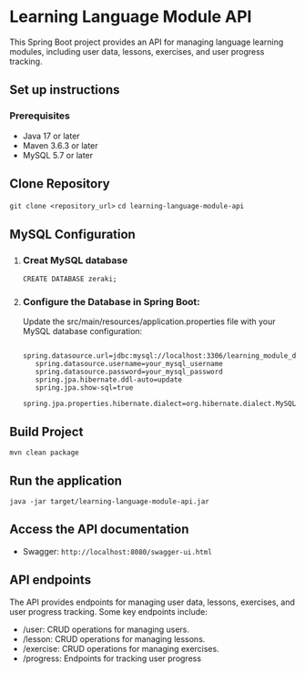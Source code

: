 # Learning Language Module API
This Spring Boot project provides an API for managing language learning modules, including user data, lessons, exercises, and user progress tracking.

## Set up instructions
### Prerequisites
- Java 17 or later
- Maven 3.6.3 or later
- MySQL 5.7 or later

## Clone Repository
```git clone <repository_url>```
```cd learning-language-module-api```
## MySQL Configuration
1. ### Creat MySQL database
   ```CREATE DATABASE zeraki;```
2. ### Configure the Database in Spring Boot:
   Update the src/main/resources/application.properties file with your MySQL database configuration:
   ```
      spring.datasource.url=jdbc:mysql://localhost:3306/learning_module_db
      spring.datasource.username=your_mysql_username
      spring.datasource.password=your_mysql_password
      spring.jpa.hibernate.ddl-auto=update
      spring.jpa.show-sql=true
      spring.jpa.properties.hibernate.dialect=org.hibernate.dialect.MySQL8Dialect
   ```
## Build Project
  ```mvn clean package```
## Run the application
  ```java -jar target/learning-language-module-api.jar```

## Access the API documentation
 - Swagger: ```http://localhost:8080/swagger-ui.html```
## API endpoints
   The API provides endpoints for managing user data, lessons, exercises, and user progress tracking. Some key endpoints include:
  - /user: CRUD operations for managing users.
  - /lesson: CRUD operations for managing lessons.
  - /exercise: CRUD operations for managing exercises.
  - /progress: Endpoints for tracking user progress


   

